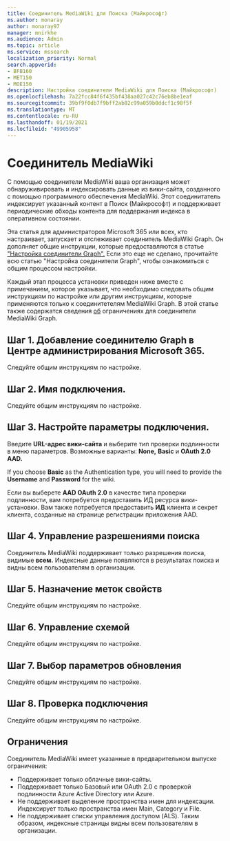 ```yaml
---
title: Соединитель MediaWiki для Поиска (Майкрософт)
ms.author: monaray
author: monaray97
manager: mnirkhe
ms.audience: Admin
ms.topic: article
ms.service: mssearch
localization_priority: Normal
search.appverid:
- BFB160
- MET150
- MOE150
description: Настройка соединители MediaWiki для Поиска (Майкрософт)
ms.openlocfilehash: 7a22fcc84f6f435bf438aa027c42c76eb8be1eaf
ms.sourcegitcommit: 39bf9f0db7f9bff2ab82c99a059b0ddcf1c98f5f
ms.translationtype: MT
ms.contentlocale: ru-RU
ms.lasthandoff: 01/19/2021
ms.locfileid: "49905958"
---
```

# <a name="mediawiki-connector"></a>Соединитель MediaWiki

С помощью соединители MediaWiki ваша организация может обнаруживировать и индексировать данные из вики-сайта, созданного с помощью программного обеспечения MediaWiki. Этот соединитатель индексирует указанный контент в Поиск (Майкрософт) и поддерживает периодические обходы контента для поддержания индекса в оперативном состоянии.

Эта статья для администраторов Microsoft 365 или всех, кто настраивает, запускает и отслеживает соединитель MediaWiki Graph. Он дополняет общие инструкции, которые предоставляются в статье ["Настройка соединители Graph".](configure-connector.md) Если это еще не сделано, прочитайте всю статью "Настройка соединители Graph", чтобы ознакомиться с общим процессом настройки.

Каждый этап процесса установки приведен ниже вместе с примечанием, которое указывает, что необходимо следовать общим инструкциям по настройке или другим инструкциям, которые применяются только к соединитетелям MediaWiki Graph. В этой статье также содержатся сведения [об](#limitations) ограничениях для соединители MediaWiki Graph. 

## <a name="step-1-add-a-graph-connector-in-the-microsoft-365-admin-center"></a>Шаг 1. Добавление соединителю Graph в Центре администрирования Microsoft 365.
Следуйте общим инструкциям по настройке.

## <a name="step-2-name-the-connection"></a>Шаг 2. Имя подключения.
Следуйте общим инструкциям по настройке.
 
## <a name="step-3-configure-the-connection-settings"></a>Шаг 3. Настройте параметры подключения.
Введите **URL-адрес вики-сайта** и выберите тип проверки подлинности в меню параметров.  Возможные варианты: **None,** **Basic** и **OAuth 2.0 AAD.**

If you choose **Basic** as the Authentication type, you will need to provide the **Username** and **Password** for the wiki.

Если вы выберете **AAD OAuth 2.0** в качестве типа  проверки подлинности, вам потребуется предоставить ИД ресурса вики-установки. Вам также потребуется предоставить **ИД**  клиента и секрет клиента, созданные на странице регистрации приложения AAD. 

## <a name="step-4-manage-search-permissions"></a>Шаг 4. Управление разрешениями поиска
Соединитель MediaWiki поддерживает только разрешения поиска, видимые **всем.** Индексные данные появляются в результатах поиска и видны всем пользователям в организации.

## <a name="step-5-assign-property-labels"></a>Шаг 5. Назначение меток свойств
Следуйте общим инструкциям по настройке.

## <a name="step-6-manage-schema"></a>Шаг 6. Управление схемой
Следуйте общим инструкциям по настройке.

## <a name="step-7-choose-refresh-settings"></a>Шаг 7. Выбор параметров обновления
Следуйте общим инструкциям по настройке.

## <a name="step-8-review-connection"></a>Шаг 8. Проверка подключения
Следуйте общим инструкциям по настройке.

<!---## Troubleshooting-->
<!---To be added-->

## <a name="limitations"></a>Ограничения
Соединитель MediaWiki имеет указанные в предварительном выпуске ограничения:

* Поддерживает только облачные вики-сайты.
* Поддерживает только Базовый или OAuth 2.0 с проверкой подлинности Azure Active Directory или Azure.
* Не поддерживает выделение пространства имен для индексации. Индексирует только пространства имен Main, Category и File.
* Не поддерживает списки управления доступом (ALS). Таким образом, индексные страницы видны всем пользователям в организации.
